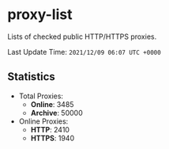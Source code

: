 # proxy-list  
Lists of checked public HTTP/HTTPS proxies.    

Last Update Time: `2021/12/09 06:07 UTC +0000`  
## Statistics  
- Total Proxies:  
  - **Online**: 3485  
  - **Archive**: 50000  
- Online Proxies:  
  - **HTTP**: 2410  
  - **HTTPS**: 1940  
